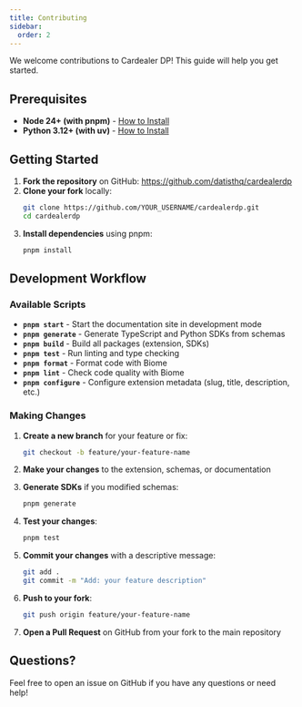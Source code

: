 ```yaml
---
title: Contributing
sidebar:
  order: 2
---
```


We welcome contributions to Cardealer DP! This guide will help you get started.

## Prerequisites

- **Node 24+ (with pnpm)** - [How to Install](https://nodejs.org/en/download/current)
- **Python 3.12+ (with uv)** - [How to Install](https://docs.astral.sh/uv/getting-started/installation)

## Getting Started

1. **Fork the repository** on GitHub: https://github.com/datisthq/cardealerdp
2. **Clone your fork** locally:
   ```bash
   git clone https://github.com/YOUR_USERNAME/cardealerdp.git
   cd cardealerdp
   ```
3. **Install dependencies** using pnpm:
   ```bash
   pnpm install
   ```

## Development Workflow

### Available Scripts

- **`pnpm start`** - Start the documentation site in development mode
- **`pnpm generate`** - Generate TypeScript and Python SDKs from schemas
- **`pnpm build`** - Build all packages (extension, SDKs)
- **`pnpm test`** - Run linting and type checking
- **`pnpm format`** - Format code with Biome
- **`pnpm lint`** - Check code quality with Biome
- **`pnpm configure`** - Configure extension metadata (slug, title, description, etc.)

### Making Changes

1. **Create a new branch** for your feature or fix:
   ```bash
   git checkout -b feature/your-feature-name
   ```

2. **Make your changes** to the extension, schemas, or documentation

3. **Generate SDKs** if you modified schemas:
   ```bash
   pnpm generate
   ```

4. **Test your changes**:
   ```bash
   pnpm test
   ```

5. **Commit your changes** with a descriptive message:
   ```bash
   git add .
   git commit -m "Add: your feature description"
   ```

6. **Push to your fork**:
   ```bash
   git push origin feature/your-feature-name
   ```

7. **Open a Pull Request** on GitHub from your fork to the main repository

## Questions?

Feel free to open an issue on GitHub if you have any questions or need help!

